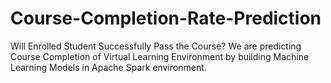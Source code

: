 # Course-Completion-Rate-Prediction
Will Enrolled Student Successfully Pass the Course? We are predicting Course Completion of Virtual Learning Environment by building Machine Learning Models in Apache Spark environment. 
